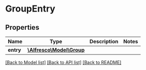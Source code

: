 # GroupEntry

## Properties
Name | Type | Description | Notes
------------ | ------------- | ------------- | -------------
**entry** | [**\Alfresco\Model\Group**](Group.md) |  | 

[[Back to Model list]](../README.md#documentation-for-models) [[Back to API list]](../README.md#documentation-for-api-endpoints) [[Back to README]](../README.md)


